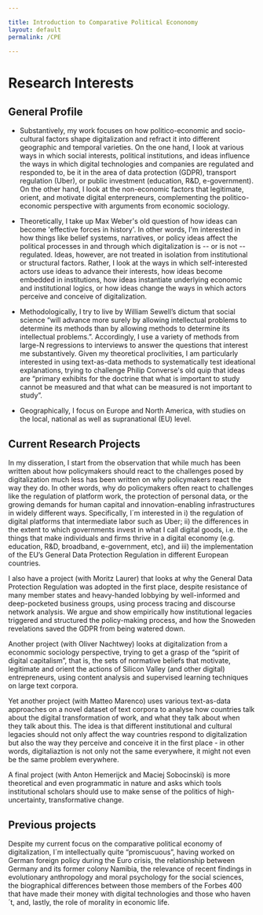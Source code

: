 ```yaml
---

title: Introduction to Comparative Political Econonomy
layout: default
permalink: /CPE

---
```



# Research Interests

## General Profile

- Substantively, my work focuses on how politico-economic and socio-cultural factors shape digitalization and refract it into different geographic and temporal varieties. On the one hand, I look at various ways in which social interests, political institutions, and ideas influence the ways in which digital technologies and companies are regulated and responded to, be it in the area of data protection (GDPR), transport regulation (Uber), or public investment (education, R&D, e-government). On the other hand, I look at the non-economic factors that legitimate, orient, and motivate digital enterpreneurs, complementing the politico-economic perspective with arguments from economic sociology.

- Theoretically, I take up Max Weber's old question of how ideas can become 'effective forces in history'. In other words, I'm interested in how things like belief systems, narratives, or policy ideas affect the political processes in and through which digitalization is -- or is not -- regulated. Ideas, however, are not treated in isolation from institutional or structural factors. Rather, I look at the ways in which self-interested actors use ideas to advance their interests, how ideas become embedded in institutions, how ideas instantiate underlying economic and institutional logics, or how ideas change the ways in which actors perceive and conceive of digitalization. 

- Methodologically, I try to live by William Sewell’s dictum that social science “will advance more surely by allowing intellectual problems to determine its methods than by allowing methods to determine its intellectual problems.”. Accordingly, I use a variety of methods from large-N regressions to interviews to answer the questions that interest me substantively. Given my theoretical proclivities, I am particularly interested in using text-as-data methods to systematically test ideational explanations, trying to challenge Philip Converse's old quip that ideas are “primary exhibits for the doctrine that what is important to study cannot be measured and that what can be measured is not important to study”.

- Geographically, I focus on Europe and North America, with studies on the local, national as well as supranational (EU) level.

## Current Research Projects

In my disseration, I start from the observation that while much has been written about how policymakers should react to the challenges posed by digitalization much less has been written on why policymakers react the way they do. In other words, why do policymakers often react to challenges like the regulation of platform work, the protection of personal data, or the growing demands for human capital and innovation-enabling infrastructures in widely different ways. Specifically, I´m interested in i) the regulation of digital platforms that intermediate labor such as Uber; ii) the differences in the extent to which governments invest in what I call digital goods, i.e. the things that make individuals and firms thrive in a digital economy (e.g. education, R&D, broadband, e-government, etc), and iii) the implementation of the EU’s General Data Protection Regulation in different European countries.

I also have a project (with Moritz Laurer) that looks at why the General Data Protection Regulation was adopted in the first place, despite resistance of many member states and heavy-handed lobbying by well-informed and deep-pocketed business groups, using process tracing and discourse network analysis. We argue and show empirically how institutional legacies triggered and structured the policy-making process, and how the Snoweden revelations saved the GDPR from being watered down.

Another project (with Oliver Nachtwey) looks at digitalization from a econommic sociology perspective, trying to get a grasp of the “spirit of digital capitalism”, that is, the sets of normative beliefs that motivate, legitimate and orient the actions of Silicon Valley (and other digital) entrepreneurs, using content analysis and supervised learning techniques on large text corpora.

Yet another project (with Matteo Marenco) uses various text-as-data approaches on a novel dataset of text corpora to analyse how countries talk about the digital transformation of work, and what they talk about when they talk about this. The idea is that different institutional and cultural legacies should not only affect the way countries respond to digitalization but also the way they perceive and conceive it in the first place - in other words, digitaliaztion is not only not the same everywhere, it might not even be the same problem everywhere.

A final project (with Anton Hemerijck and Maciej Sobocinski) is more theoretical and even programmatic in nature and asks which tools institutional scholars should use to make sense of the politics of high-uncertainty, transformative change.

## Previous projects

Despite my current focus on the comparative political economy of digitalization, I´m intellectually quite “promiscuous”, having worked on German foreign policy during the Euro crisis, the relationship between Germany and its former colony Namibia, the relevance of recent findings in evolutionary anthropology and moral psychology for the social sciences, the biographical differences between those members of the Forbes 400 that have made their money with digital technologies and those who haven´t, and, lastly, the role of morality in economic life.
